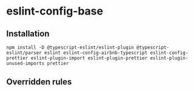 # eslint-config-base

## Installation

`npm install -D @typescript-eslint/eslint-plugin @typescript-eslint/parser eslint eslint-config-airbnb-typescript eslint-config-prettier eslint-plugin-import eslint-plugin-prettier eslint-plugin-unused-imports prettier `

## Overridden rules


